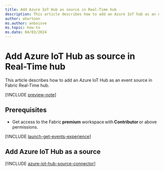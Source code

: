 ```yaml
---
title: Add Azure IoT Hub as source in Real-Time hub
description: This article describes how to add an Azure IoT hub as an event source in Fabric Real-Time hub. 
author: ahartoon
ms.author: anboisve
ms.topic: how-to
ms.date: 04/03/2024
---
```


# Add Azure IoT Hub as source in Real-Time hub
This article describes how to add an Azure IoT Hub as an event source in Fabric Real-Time hub. 

[!INCLUDE [preview-note](./includes/preview-note.md)]

## Prerequisites 

- Get access to the Fabric **premium** workspace with **Contributor** or above permissions. 


[!INCLUDE [launch-get-events-experience](./includes/launch-get-events-experience.md)]

## Add Azure IoT Hub as a source

[!INCLUDE [azure-iot-hub-source-connector](../real-time-intelligence/event-streams/includes/azure-iot-hub-source-connector.md)]